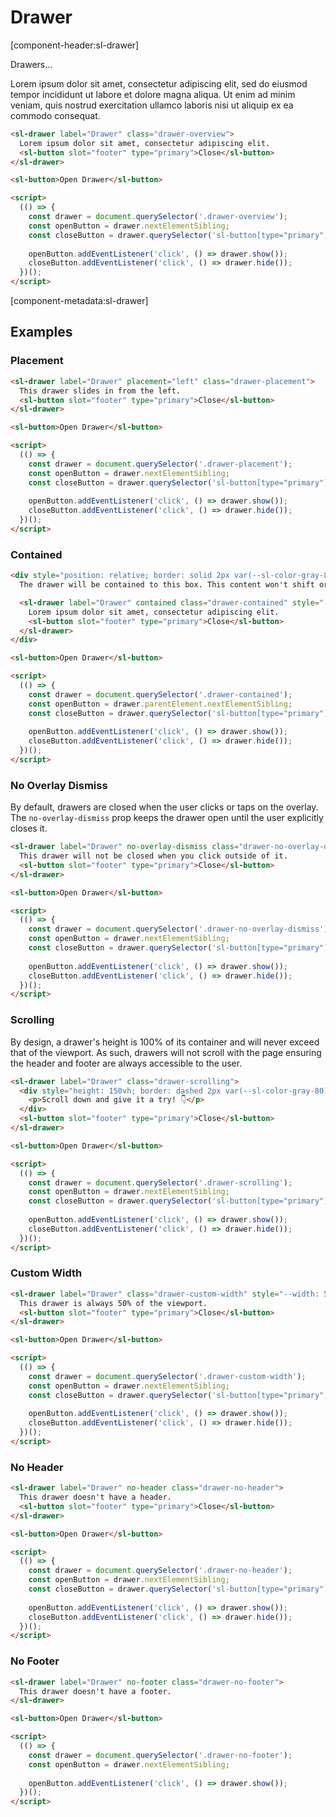 # Drawer

[component-header:sl-drawer]

Drawers...

Lorem ipsum dolor sit amet, consectetur adipiscing elit, sed do eiusmod tempor incididunt ut labore et dolore magna aliqua. Ut enim ad minim veniam, quis nostrud exercitation ullamco laboris nisi ut aliquip ex ea commodo consequat.

```html preview
<sl-drawer label="Drawer" class="drawer-overview">
  Lorem ipsum dolor sit amet, consectetur adipiscing elit.
  <sl-button slot="footer" type="primary">Close</sl-button>
</sl-drawer>

<sl-button>Open Drawer</sl-button>

<script>
  (() => {
    const drawer = document.querySelector('.drawer-overview');
    const openButton = drawer.nextElementSibling;
    const closeButton = drawer.querySelector('sl-button[type="primary"]');
    
    openButton.addEventListener('click', () => drawer.show());
    closeButton.addEventListener('click', () => drawer.hide());
  })();
</script>
```

[component-metadata:sl-drawer]

## Examples

### Placement

```html preview
<sl-drawer label="Drawer" placement="left" class="drawer-placement">
  This drawer slides in from the left.
  <sl-button slot="footer" type="primary">Close</sl-button>
</sl-drawer>

<sl-button>Open Drawer</sl-button>

<script>
  (() => {
    const drawer = document.querySelector('.drawer-placement');
    const openButton = drawer.nextElementSibling;
    const closeButton = drawer.querySelector('sl-button[type="primary"]');
    
    openButton.addEventListener('click', () => drawer.show());
    closeButton.addEventListener('click', () => drawer.hide());
  })();
</script>
```

### Contained

```html preview
<div style="position: relative; border: solid 2px var(--sl-color-gray-80); height: 300px; padding: 1rem; margin-bottom: 1rem;">
  The drawer will be contained to this box. This content won't shift or be affected in any way when the drawer opens.

  <sl-drawer label="Drawer" contained class="drawer-contained" style="--width: 50%;">
    Lorem ipsum dolor sit amet, consectetur adipiscing elit.
    <sl-button slot="footer" type="primary">Close</sl-button>
  </sl-drawer>
</div>

<sl-button>Open Drawer</sl-button>

<script>
  (() => {
    const drawer = document.querySelector('.drawer-contained');
    const openButton = drawer.parentElement.nextElementSibling;
    const closeButton = drawer.querySelector('sl-button[type="primary"]');
    
    openButton.addEventListener('click', () => drawer.show());
    closeButton.addEventListener('click', () => drawer.hide());
  })();
</script>
```

### No Overlay Dismiss

By default, drawers are closed when the user clicks or taps on the overlay. The `no-overlay-dismiss` prop keeps the drawer open until the user explicitly closes it.

```html preview
<sl-drawer label="Drawer" no-overlay-dismiss class="drawer-no-overlay-dismiss">
  This drawer will not be closed when you click outside of it.
  <sl-button slot="footer" type="primary">Close</sl-button>
</sl-drawer>

<sl-button>Open Drawer</sl-button>

<script>
  (() => {
    const drawer = document.querySelector('.drawer-no-overlay-dismiss');
    const openButton = drawer.nextElementSibling;
    const closeButton = drawer.querySelector('sl-button[type="primary"]');
    
    openButton.addEventListener('click', () => drawer.show());
    closeButton.addEventListener('click', () => drawer.hide());
  })();
</script>
```

### Scrolling

By design, a drawer's height is 100% of its container and will never exceed that of the viewport. As such, drawers will not scroll with the page ensuring the header and footer are always accessible to the user.

```html preview
<sl-drawer label="Drawer" class="drawer-scrolling">
  <div style="height: 150vh; border: dashed 2px var(--sl-color-gray-80); padding: 0 1rem;">
    <p>Scroll down and give it a try! 👇</p>
  </div>
  <sl-button slot="footer" type="primary">Close</sl-button>
</sl-drawer>

<sl-button>Open Drawer</sl-button>

<script>
  (() => {
    const drawer = document.querySelector('.drawer-scrolling');
    const openButton = drawer.nextElementSibling;
    const closeButton = drawer.querySelector('sl-button[type="primary"]');
    
    openButton.addEventListener('click', () => drawer.show());
    closeButton.addEventListener('click', () => drawer.hide());
  })();
</script>
```

### Custom Width

```html preview
<sl-drawer label="Drawer" class="drawer-custom-width" style="--width: 50vw;">
  This drawer is always 50% of the viewport.
  <sl-button slot="footer" type="primary">Close</sl-button>
</sl-drawer>

<sl-button>Open Drawer</sl-button>

<script>
  (() => {
    const drawer = document.querySelector('.drawer-custom-width');
    const openButton = drawer.nextElementSibling;
    const closeButton = drawer.querySelector('sl-button[type="primary"]');
    
    openButton.addEventListener('click', () => drawer.show());
    closeButton.addEventListener('click', () => drawer.hide());
  })();
</script>
```

### No Header

```html preview
<sl-drawer label="Drawer" no-header class="drawer-no-header">
  This drawer doesn't have a header.
  <sl-button slot="footer" type="primary">Close</sl-button>
</sl-drawer>

<sl-button>Open Drawer</sl-button>

<script>
  (() => {
    const drawer = document.querySelector('.drawer-no-header');
    const openButton = drawer.nextElementSibling;
    const closeButton = drawer.querySelector('sl-button[type="primary"]');
    
    openButton.addEventListener('click', () => drawer.show());
    closeButton.addEventListener('click', () => drawer.hide());
  })();
</script>
```

### No Footer

```html preview
<sl-drawer label="Drawer" no-footer class="drawer-no-footer">
  This drawer doesn't have a footer.
</sl-drawer>

<sl-button>Open Drawer</sl-button>

<script>
  (() => {
    const drawer = document.querySelector('.drawer-no-footer');
    const openButton = drawer.nextElementSibling;
    
    openButton.addEventListener('click', () => drawer.show());
  })();
</script>
```
